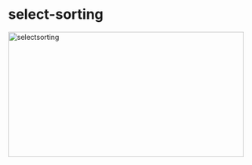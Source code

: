 # select-sorting
<img src="https://media.giphy.com/media/bnsnR209q7FCBgelkO/giphy.gif" alt="selectsorting" height="256" width="480"></img>
